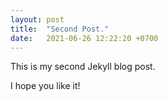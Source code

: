 ```yaml
---
layout: post
title:  "Second Post."
date:   2021-06-26 12:22:20 +0700
---
```


This is my second Jekyll blog post.

I hope you like it!